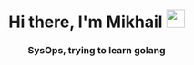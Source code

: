 <h1 align="center">Hi there, I'm Mikhail <img src="https://github.com/blackcater/blackcater/raw/main/images/Hi.gif" height="32"/></h1>
<h3 align="center">SysOps, trying to learn golang</h3>
